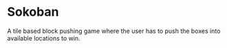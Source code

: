 # Sokoban
A tile based block pushing game where the user has to push the boxes into available locations to win.

